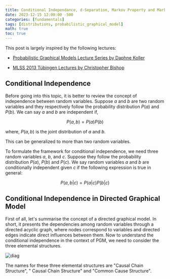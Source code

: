 ```yaml
---
title: Conditional Independance, d-Separation, Markov Property and Markov Blanket
date: 2023-12-15 12:00:00 -500
categories: [fundamentals]
tags: [distributions, probabilistic_graphical_model]
math: true
toc: true
---
```


This post is largely inspired by the following lectures:
 

- [Probabilistic Graphical Models Lecture Series by Daphne Koller](https://www.coursera.org/specializations/probabilistic-graphical-models)

-  [MLSS 2013 Tübingen Lectures by Christopher Bishop](https://youtu.be/c0AWH5UFyOk)  


## Conditional Independence

Before going into this topic, it is better to review the concept of independence between random variables. Suppose $a$ and $b$ are two random variables and they respectively follow the probability distribution $P(a)$ and $P(b)$. We can say $a$ and $b$ are independent if,

$$
P(a,b)=P(a) P(b)
$$

where, $P(a,b)$  is the joint distribution of $a$ and $b$. 

This can be generalized to more than two random variables. 


To formulate the framework for conditional independence, we need three random variables $a$, $b$, and $c$. Suppose they follow the probability distribution $P(a)$, $P(b)$ and $P(c)$. We say random variables $a$ and $b$ are conditionally independent given $c$ if the following expression is true in general:


$$
P(a,b|c) = P(a|c) P(b|c)
$$



## Conditional Independence in Directed Graphical Model

First of all,  let's summarise the concept of a directed graphical model. In short, it presents the dependencies among random variables through a directed acyclic graph, where nodes correspond to variables and directed edges indicate direct influences between them. Now to understand the conditional independence in the context of PGM, we need to consider the three elemental structures.


![diag](https://i.ibb.co/gmQR1Hx/chrome-mf-U77-YWMys.png)


The names for these three elemental structures are "Causal Chain Structure", " Causal Chain Structure" and "Common Cause Structure".


